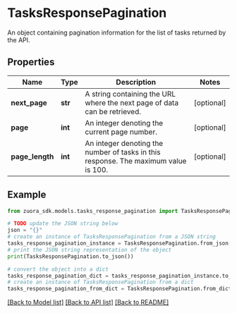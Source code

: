 # TasksResponsePagination

An object containing pagination information for the list of tasks returned by the API. 

## Properties

Name | Type | Description | Notes
------------ | ------------- | ------------- | -------------
**next_page** | **str** | A string containing the URL where the next page of data can be retrieved.  | [optional] 
**page** | **int** | An integer denoting the current page number.  | [optional] 
**page_length** | **int** | An integer denoting the number of tasks in this response. The maximum value is 100.  | [optional] 

## Example

```python
from zuora_sdk.models.tasks_response_pagination import TasksResponsePagination

# TODO update the JSON string below
json = "{}"
# create an instance of TasksResponsePagination from a JSON string
tasks_response_pagination_instance = TasksResponsePagination.from_json(json)
# print the JSON string representation of the object
print(TasksResponsePagination.to_json())

# convert the object into a dict
tasks_response_pagination_dict = tasks_response_pagination_instance.to_dict()
# create an instance of TasksResponsePagination from a dict
tasks_response_pagination_from_dict = TasksResponsePagination.from_dict(tasks_response_pagination_dict)
```
[[Back to Model list]](../README.md#documentation-for-models) [[Back to API list]](../README.md#documentation-for-api-endpoints) [[Back to README]](../README.md)


